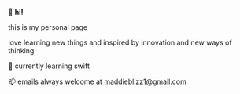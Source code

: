 👋 **hi!**

this is my personal page

love learning new things and inspired by innovation and new ways of thinking


🦔 currently learning swift

📫 emails always welcome at maddieblizz1@gmail.com
